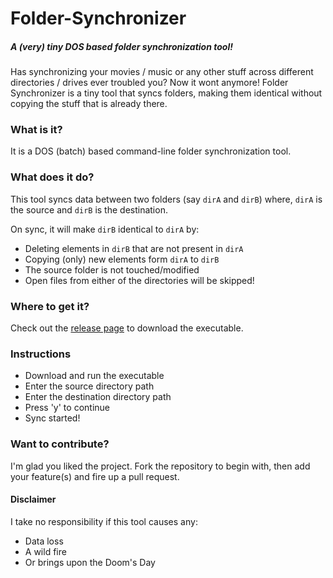 # Folder-Synchronizer
##### A (very) tiny DOS based folder synchronization tool!

Has synchronizing your movies / music or any other stuff across different directories / drives ever troubled you? Now it wont anymore! Folder Synchronizer is a tiny tool that syncs folders, making them identical without copying the stuff that is already there.


### What is it?
It is a DOS (batch) based command-line folder synchronization tool.


### What does it do?
This tool syncs data between two folders (say <code>dirA</code> and <code>dirB</code>) where, <code>dirA</code> is the source and <code>dirB</code> is the destination.

On sync, it will make <code>dirB</code> identical to <code>dirA</code> by:
* Deleting elements in <code>dirB</code> that are not present in <code>dirA</code>
* Copying (only) new elements form <code>dirA</code> to <code>dirB</code>
* The source folder is not touched/modified
* Open files from either of the directories will be skipped!
 

### Where to get it?
Check out the <a target="_blank" href="https://github.com/ashishmverma1/Folder-Synchronizer/releases">release page</a> to download the executable.


### Instructions
* Download and run the executable
* Enter the source directory path
* Enter the destination directory path
* Press 'y' to continue
* Sync started! 


### Want to contribute?
I'm glad you liked the project. Fork the repository to begin with, then add your feature(s) and fire up a pull request.


#### Disclaimer
I take no responsibility if this tool causes any:
* Data loss
* A wild fire
* Or brings upon the Doom's Day
